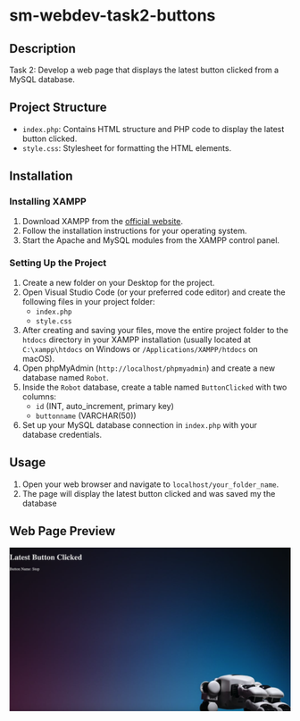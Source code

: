 # sm-webdev-task2-buttons

## Description
Task 2: Develop a web page that displays the latest button clicked from a MySQL database.

## Project Structure
- `index.php`: Contains HTML structure and PHP code to display the latest button clicked.
- `style.css`: Stylesheet for formatting the HTML elements.

## Installation

### Installing XAMPP
1. Download XAMPP from the [official website](https://www.apachefriends.org/index.html).
2. Follow the installation instructions for your operating system.
3. Start the Apache and MySQL modules from the XAMPP control panel.

### Setting Up the Project
1. Create a new folder on your Desktop for the project.
2. Open Visual Studio Code (or your preferred code editor) and create the following files in your project folder:
    - `index.php`
    - `style.css`
3. After creating and saving your files, move the entire project folder to the `htdocs` directory in your XAMPP installation (usually located at `C:\xampp\htdocs` on Windows or `/Applications/XAMPP/htdocs` on macOS).
4. Open phpMyAdmin (`http://localhost/phpmyadmin`) and create a new database named `Robot`.
5. Inside the `Robot` database, create a table named `ButtonClicked` with two columns:
   - `id` (INT, auto_increment, primary key)
   - `buttonname` (VARCHAR(50))
6. Set up your MySQL database connection in `index.php` with your database credentials.

## Usage
1. Open your web browser and navigate to `localhost/your_folder_name`.
2. The page will display the latest button clicked and was saved my the database

## Web Page Preview
![Web Page Preview](display.png)
